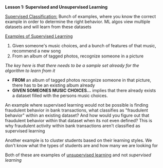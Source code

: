 <b>Lesson 1: Supervised and Unsupervised Learning </b>

<u>Supervised Classification:</u> Bunch of examples, where you know the correct example in order to determine the right behavior. ML algos view multiple datasets and will learn from these datasets

<u>Examples of Supervised Learning</u>

1. Given someone's music choices, and a bunch of features of that music, recommend a new song
2. From an album of tagged photos, recognize someone in a picture

<i>The key here is that there needs to be a sample set already for the algorithm to learn from it</i>

- <b>FROM</b> an album of tagged photos recognize someone in that picture, there has to be an existing album already 
- <b>GIVEN SOMEONES MUSIC CHOICES...</b> implies that there already exists a dataset filled with the persons music choices.

An example where supervised learning would not be possible is finding fraudulent behavior in bank transactions, what classifies as "fraudulent behavior" within an existing dataset? And how would you figure out that fraudulent behavior within that dataset when its not even defined? This is why fraudulent activity within bank transactions aren't classified as supervised learning

Another example is to cluster students based on their learning styles. We don't know what the types of students are and how many we are looking for

Both of these are examples of <u>unsupervised learning</u> and not <i> supervised learning</i>

